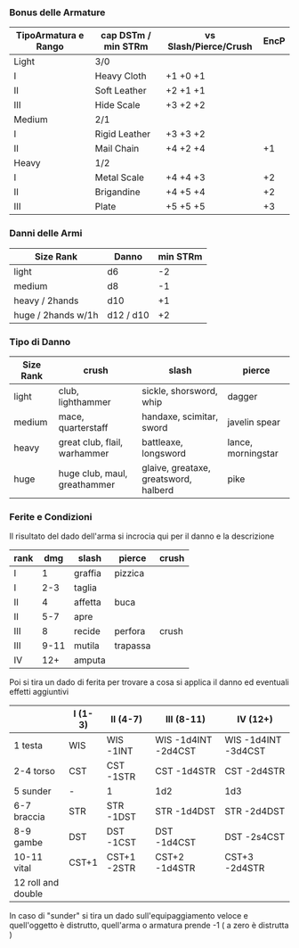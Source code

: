 ### Bonus delle Armature

|TipoArmatura e Rango|cap DSTm / min STRm|vs Slash/Pierce/Crush|EncP|
|---|---|---|---|
|Light|3/0|||
|I|Heavy Cloth|+1 +0 +1||
|II|Soft Leather|+2 +1 +1||
|III|Hide Scale|+3 +2 +2||
|Medium|2/1|||
|I|Rigid Leather|+3 +3 +2||
|II|Mail Chain|+4 +2 +4|+1|
|Heavy|1/2|||
|I|Metal Scale|+4 +4 +3|+2|
|II|Brigandine|+4 +5 +4|+2|
|III|Plate|+5 +5 +5|+3|    

### Danni delle Armi

|Size Rank     |Danno|min STRm|
|--------------|-----|--------|
|light         | d6  | -2     |
|medium        | d8  | -1     |
|heavy / 2hands| d10 | +1     |
|huge / 2hands w/1h| d12 / d10 | +2 |

### Tipo di Danno

|Size Rank    | crush | slash | pierce |
|-------------|-------|-------|--------|
|light        | club, lighthammer| sickle, shorsword, whip |dagger |
|medium       | mace, quarterstaff | handaxe, scimitar, sword | javelin spear |
| heavy       | great club, flail, warhammer | battleaxe, longsword | lance, morningstar |
| huge        | huge club, maul, greathammer | glaive, greataxe, greatsword, halberd | pike |

### Ferite e Condizioni

Il risultato del dado dell'arma si incrocia qui per il danno e la descrizione

|rank|dmg|slash|pierce|crush|
|-|-|-|-|-|
|I|1|graffia|pizzica|||
|I|2-3|taglia|||
|II|4|affetta|buca|||
|II|5-7|apre|||
|III|8|recide|perfora|crush|
|III|9-11|mutila|trapassa||
|IV|12+|amputa|||

Poi si tira un dado di ferita per trovare a cosa si applica il danno ed eventuali effetti aggiuntivi

||I (1-3)|II (4-7)|III (8-11)|IV (12+)|
|-|-|-|-|-|
|1 testa|WIS|WIS -1INT| WIS -1d4INT -2d4CST| WIS -1d4INT -3d4CST|
|2-4 torso |CST|CST -1STR|CST -1d4STR|CST -2d4STR|
|5 sunder| - | 1 | 1d2 | 1d3 |
|6-7 braccia| STR | STR -1DST | STR -1d4DST| STR -2d4DST|
|8-9 gambe| DST | DST -1CST | DST -1d4CST | DST -2s4CST|
|10-11 vital |CST+1|CST+1 -2STR| CST+2 -1d4STR| CST+3 -2d4STR|
|12 roll and double|||||

In caso di "sunder" si tira un dado sull'equipaggiamento veloce e quell'oggetto è distrutto, quell'arma o armatura prende -1 ( a zero è distrutta )